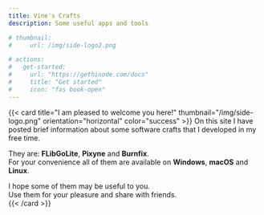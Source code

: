 ```yaml
---
title: Vine's Crafts
description: Some useful apps and tools

# thumbnail:
#     url: /img/side-logo2.png

# actions:
#   get-started:
#     url: "https://gethinode.com/docs"
#     title: "Get started"
#     icon: "fas book-open"
---
```

<!-- {{< persona thumbnail="/img/side-logo.png" title="I am pleased to welcome you here!" color="success" >}}
On this site I have posted brief information about some software crafts that I developed in my free time.    

They are: __FLibGoLite__, __Pixyne__ and __Burnfix__.  
For your convenience all of them are available on __Windows__, __macOS__ and __Linux__.     

I hope some of them may be useful to you.  
Use them for your pleasure and share with friends.  
{{< /persona >}} -->

{{< card title="I am pleased to welcome you here!" thumbnail="/img/side-logo.png" orientation="horizontal" color="success" >}}
On this site I have posted brief information about some software crafts that I developed in my free time.    

They are: __FLibGoLite__, __Pixyne__ and __Burnfix__.  
For your convenience all of them are available on __Windows__, __macOS__ and __Linux__.     

I hope some of them may be useful to you.  
Use them for your pleasure and share with friends.  
{{< /card >}}

<!-- {{< card-group padding="3" gutter="3" align="center" >}}
    {{< card title="Bootstrap framework" icon="fab bootstrap" >}}
        Build fast, responsive sites with Bootstrap 5. Easily customize your site with the
        source Sass files.
    {{< /card >}}
    {{< card title="Full text search" icon="fas magnifying-glass" >}}
        Search your site with FlexSearch, a full-text search library with zero dependencies.
    {{< /card >}}
    {{< card title="Development tools" icon="fas code" >}}
        Use Node Package Manager to automate the build process and to keep track of
        dependencies.
    {{< /card >}}
{{< /card-group >}} -->
